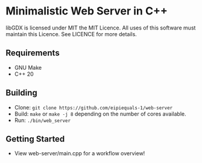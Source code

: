 # Minimalistic Web Server in C++

libGDX is licensed under MIT the MIT Licence. All uses of this software must maintain this Licence. See LICENCE for more details.

## Requirements
- GNU Make
- C++ 20

## Building
- Clone: ```git clone https://github.com/eipiequals-1/web-server```
- Build: ```make``` or ```make -j 8``` depending on the number of cores available.
- Run: ```./bin/web_server```

## Getting Started
- View web-server/main.cpp for a workflow overview!
